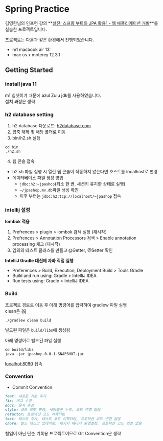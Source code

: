 # Spring Practice

김영한님의 인프런 강의 **[실전! 스프링 부트와 JPA 활용1 - 웹 애플리케이션 개발](https://inf.run/iS6G)**를 실습한 프로젝트입니다.  

프로젝트는 다음과 같은 환경에서 진행되었습니다.  
- m1 macbook air 13`
- mac os x moterey 12.3.1

## Getting Started
### install java 11
m1 칩셋이기 때문에 azul Zulu jdk를 사용하였습니다.  
설치 과정은 생략

### h2 database setting
1. h2 database 다운로드: [h2database.com](https://www.h2database.com/html/download.html)  
2. 압축 해제 및 해당 폴더로 이동
3. bin/h2.sh 실행
```aidl
cd bin
./h2.sh
```
4. 웹 콘솔 접속
- h2.sh 파일 실행 시 열린 웹 콘솔이 작동하지 않는다면 호스트를 localhost로 변경
- 데이터베이스 파일 생성 방법
  - `jdbc:h2:~jpashop`(최소 한 번, 세션키 유지한 상태로 실행)
  - `~/jpashop.mv.db`파일 생성 확인
  - 이후 부터는 `jdbc:h2:tcp://localhost/~jpashop` 접속

### intellij 설정
**lombok 적용**
1. Prefrences > plugin > lombok 검색 실행 (재시작)
2. Prefrences > Annotation Processors 검색 > Enable annotation processing 체크 (재시작)
3. 임의의 테스트 클래스를 만들고 @Getter, @Setter 확인

**IntelliJ Gradle 대신에 자바 직접 실행**
- Preferences > Build, Execution, Deployment Build > Tools Gradle
- Build and run using: Gradle > IntelliJ IDEA
- Run tests using: Gradle > IntelliJ IDEA  

### Build
프로젝트 경로로 이동 후 아래 명령어를 입력하여 gradlew 파일 실행  
clean은 옵j
```aidl
./gradlew clean build
```

빌드된 파일은 `build/libs`에 생성됨

아래 명령어로 빌드된 파일 실행
```aidl
cd build/libs
java -jar jpashop-0.0.1-SNAPSHOT.jar
```

[localhot:8080](localhot:8080) 접속

### Convention
- Commit Convention
```markdown
feat: 새로운 기능 추가
fix: 버그 수정
docs: 문서 수정
style: 코드 포맷 변경, 세미콜론 누락, 코드 변경 없음
refactor: 프로덕션 코드 리팩터링
test: 테스트 추가, 테스트 코드 리팩터링, 프로덕션 코드 변경 없음
chore: 빌드 테스크 업데이트, 패키지 매니저 환경설정, 프로덕션 코드 변경 없음
```
협업이 아닌 단순 기록용 프로젝트이므로 Git Convention은 생략